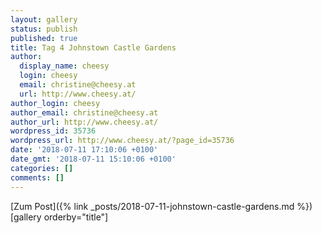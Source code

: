 ```yaml
---
layout: gallery
status: publish
published: true
title: Tag 4 Johnstown Castle Gardens
author:
  display_name: cheesy
  login: cheesy
  email: christine@cheesy.at
  url: http://www.cheesy.at/
author_login: cheesy
author_email: christine@cheesy.at
author_url: http://www.cheesy.at/
wordpress_id: 35736
wordpress_url: http://www.cheesy.at/?page_id=35736
date: '2018-07-11 17:10:06 +0100'
date_gmt: '2018-07-11 15:10:06 +0100'
categories: []
comments: []
---
```


[Zum Post]({% link _posts/2018-07-11-johnstown-castle-gardens.md %})
[gallery orderby="title"]

